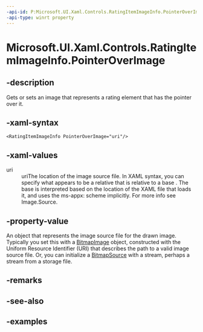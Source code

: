 ```yaml
---
-api-id: P:Microsoft.UI.Xaml.Controls.RatingItemImageInfo.PointerOverImage
-api-type: winrt property
---
```


<!-- Property syntax.
public ImageSource PointerOverImage { get;  set; }
-->

# Microsoft.UI.Xaml.Controls.RatingItemImageInfo.PointerOverImage

## -description

Gets or sets an image that represents a rating element that has the pointer over it.

## -xaml-syntax

```xaml
<RatingItemImageInfo PointerOverImage="uri"/>
```

## -xaml-values

<dl><dt>uri</dt><dd>uriThe location of the image source file. In XAML syntax, you can specify what appears to be a relative that is relative to a base . The base is interpreted based on the location of the XAML file that loads it, and uses the ms-appx: scheme implicitly. For more info see Image.Source.</dd>
</dl>

## -property-value

An object that represents the image source file for the drawn image. Typically you set this with a [BitmapImage](/uwp/api/windows.ui.xaml.media.imaging.bitmapimage) object, constructed with the Uniform Resource Identifier (URI) that describes the path to a valid image source file. Or, you can initialize a [BitmapSource](/uwp/api/windows.ui.xaml.media.imaging.bitmapsource) with a stream, perhaps a stream from a storage file.

## -remarks

## -see-also

## -examples

